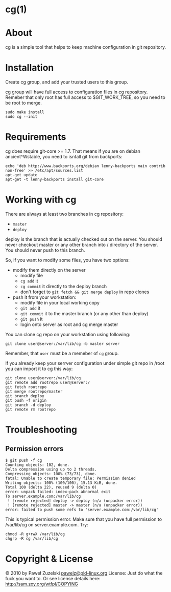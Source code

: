 cg(1)
=====

About
=====

cg is a simple tool that helps to keep machine configuration in git repository.

Installation
============

Create cg group, and add your trusted users to this group.

cg group will have full access to configuration files in cg repository.
Remeber that only root has full access to $GIT_WORK_TREE, so you need to be
root to merge.

	sudo make install
	sudo cg --init

Requirements
============

cg does require git-core >= 1.7. That means if you are on debian
ancient^Wstable, you need to isntall git from backports:

	echo 'deb http://www.backports.org/debian lenny-backports main contrib non-free' >> /etc/apt/sources.list
	apt-get update
	apt-get -t lenny-backports install git-core

Working with cg
===============

There are always at least two branches in cg repository:

* `master`
* `deploy`

deploy is the branch that is actually checked out on the server. You should
never checkout master or any other branch into / directory of the server.
You should never push to this branch.

So, if you want to modify some files, you have two options:

* modify them directly on the server
  - modify file
  - `cg add` it
  - `cg commit` it directly to the deploy branch
  - don't forget to `git fetch && git merge deploy` in repo clones
* push it from your workstation:
  - modify file in your local working copy
  - `git add` it
  - `git commit` it to the master branch (or any other than deploy)
  - `git push` it
  - login onto server as root and cg merge master

You can clone cg repo on your workstation using following:

	git clone user@server:/var/lib/cg -b master server

Remember, that `user` must be a memeber of `cg` group.

If you already keep your serrver configuration under simple git repo in /root
you can import it to cg this way:

	git clone user@server:/var/lib/cg
	git remote add rootrepo user@server:/
	git fetch rootrepo
	git merge rootrepo/master
	git branch deploy
	git push -f origin
	git branch -d deploy
	git remote rm rootrepo

Troubleshooting
===============

Permission errors
-----------------

    $ git push -f cg
	Counting objects: 102, done.
	Delta compression using up to 2 threads.
	Compressing objects: 100% (73/73), done.
	fatal: Unable to create temporary file: Permission denied
	Writing objects: 100% (100/100), 15.13 KiB, done.
	Total 100 (delta 22), reused 9 (delta 0)
	error: unpack failed: index-pack abnormal exit
	To server.example.com:/var/lib/cg
	 ! [remote rejected] deploy -> deploy (n/a (unpacker error))
	 ! [remote rejected] master -> master (n/a (unpacker error))
	error: failed to push some refs to 'server.example.com:/var/lib/cg'

This is typical permission error. Make sure that you have full permission to
/var/lib/cg on server.example.com. Try:

    chmod -R g+rwX /var/lib/cg
	chgrp -R cg /var/lib/cg

Copyright & License
===================

© 2010 by Paweł Zuzelski <pawelz@pld-linux.org>
License: Just do what the fuck you want to.
Or see license details here: http://sam.zoy.org/wtfpl/COPYING
